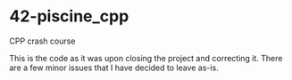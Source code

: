 # 42-piscine_cpp
CPP crash course

This is the code as it was upon closing the project and correcting it. There are a few minor issues that I have decided to leave as-is.
